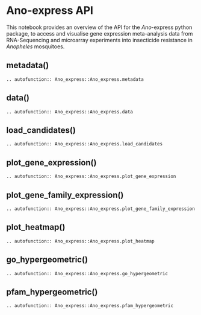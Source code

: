 # Ano-express API

This notebook provides an overview of the API for the *Ano*-express python package, to access and visualise gene expression meta-analysis data from RNA-Sequencing and microarray experiments into insecticide resistance in *Anopheles* mosquitoes.

## metadata()

```{eval-rst}
.. autofunction:: Ano_express::Ano_express.metadata 
```

## data()

```{eval-rst}
.. autofunction:: Ano_express::Ano_express.data
```

## load_candidates()

```{eval-rst}
.. autofunction:: Ano_express::Ano_express.load_candidates
```

## plot_gene_expression()

```{eval-rst}
.. autofunction:: Ano_express::Ano_express.plot_gene_expression
```

## plot_gene_family_expression()

```{eval-rst}
.. autofunction:: Ano_express::Ano_express.plot_gene_family_expression
```

## plot_heatmap()

```{eval-rst}
.. autofunction:: Ano_express::Ano_express.plot_heatmap
```

## go_hypergeometric()
    
```{eval-rst}
.. autofunction:: Ano_express::Ano_express.go_hypergeometric
```

## pfam_hypergeometric()
    
```{eval-rst}
.. autofunction:: Ano_express::Ano_express.pfam_hypergeometric
```

